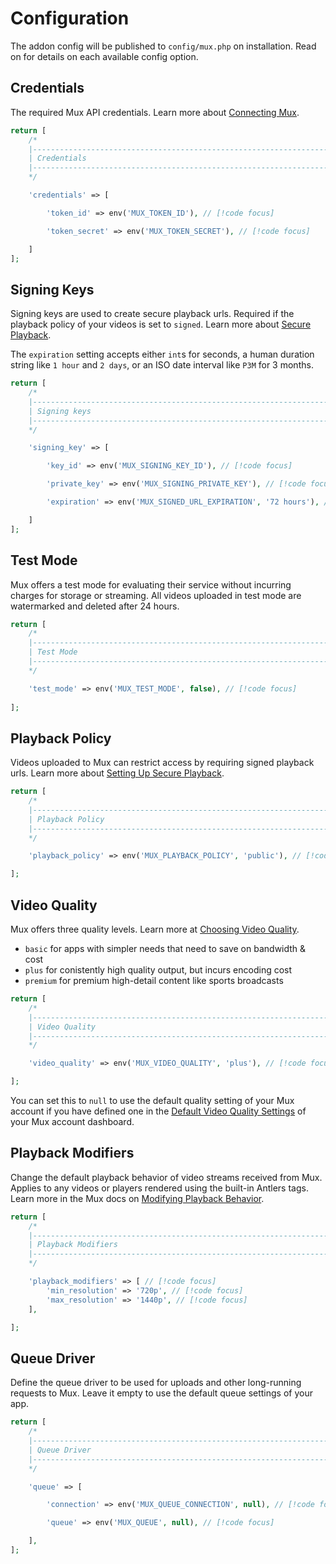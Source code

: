 # Configuration

The addon config will be published to `config/mux.php` on installation. Read on
for details on each available config option.

## Credentials

The required Mux API credentials. Learn more about [Connecting Mux](/connecting-mux).

```php
return [
    /*
    |--------------------------------------------------------------------------
    | Credentials
    |--------------------------------------------------------------------------
    */

    'credentials' => [

        'token_id' => env('MUX_TOKEN_ID'), // [!code focus]

        'token_secret' => env('MUX_TOKEN_SECRET'), // [!code focus]

    ]
];
```

## Signing Keys

Signing keys are used to create secure playback urls. Required if the playback
policy of your videos is set to `signed`. Learn more about [Secure Playback](/secure-playback).

The `expiration` setting accepts either `int`s for seconds, a human duration string
like `1 hour` and `2 days`, or an ISO date interval like `P3M` for 3 months.

```php
return [
    /*
    |--------------------------------------------------------------------------
    | Signing keys
    |--------------------------------------------------------------------------
    */

    'signing_key' => [

        'key_id' => env('MUX_SIGNING_KEY_ID'), // [!code focus]

        'private_key' => env('MUX_SIGNING_PRIVATE_KEY'), // [!code focus]

        'expiration' => env('MUX_SIGNED_URL_EXPIRATION', '72 hours'), // [!code focus]

    ]
];
```

## Test Mode

Mux offers a test mode for evaluating their service without incurring charges for storage or streaming.
All videos uploaded in test mode are watermarked and deleted after 24 hours.

```php
return [
    /*
    |--------------------------------------------------------------------------
    | Test Mode
    |--------------------------------------------------------------------------
    */

    'test_mode' => env('MUX_TEST_MODE', false), // [!code focus]
    
];
```

## Playback Policy

Videos uploaded to Mux can restrict access by requiring signed playback urls.
Learn more about [Setting Up Secure Playback](/secure-playback).

```php
return [
    /*
    |--------------------------------------------------------------------------
    | Playback Policy
    |--------------------------------------------------------------------------
    */

    'playback_policy' => env('MUX_PLAYBACK_POLICY', 'public'), // [!code focus]

];
```

## Video Quality

Mux offers three quality levels. Learn more at
[Choosing Video Quality](https://docs.mux.com/guides/use-video-quality-levels).

- `basic` for apps with simpler needs that need to save on bandwidth & cost
- `plus` for conistently high quality output, but incurs encoding cost
- `premium` for premium high-detail content like sports broadcasts

```php
return [
    /*
    |--------------------------------------------------------------------------
    | Video Quality
    |--------------------------------------------------------------------------
    */

    'video_quality' => env('MUX_VIDEO_QUALITY', 'plus'), // [!code focus]

];
```

You can set this to `null` to use the default quality setting of your Mux account if you have
defined one in the [Default Video Quality Settings](https://dashboard.mux.com/organizations/59g3uj/settings/video-quality)
of your Mux account dashboard.

## Playback Modifiers

Change the default playback behavior of video streams received from Mux.
Applies to any videos or players rendered using the built-in Antlers tags.
Learn more in the Mux docs on [Modifying Playback Behavior](https://docs.mux.com/guides/modify-playback-behavior).

```php
return [
    /*
    |--------------------------------------------------------------------------
    | Playback Modifiers
    |--------------------------------------------------------------------------
    */

    'playback_modifiers' => [ // [!code focus]
        'min_resolution' => '720p', // [!code focus]
        'max_resolution' => '1440p', // [!code focus]
    ],

];
```

## Queue Driver

Define the queue driver to be used for uploads and other long-running requests to Mux.
Leave it empty to use the default queue settings of your app.

```php
return [
    /*
    |--------------------------------------------------------------------------
    | Queue Driver
    |--------------------------------------------------------------------------
    */

    'queue' => [

        'connection' => env('MUX_QUEUE_CONNECTION', null), // [!code focus]

        'queue' => env('MUX_QUEUE', null), // [!code focus]

    ],
];
```
